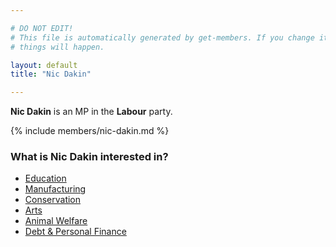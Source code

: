 ```yaml
---

# DO NOT EDIT!
# This file is automatically generated by get-members. If you change it, bad
# things will happen.

layout: default
title: "Nic Dakin"

---
```


**Nic Dakin** is an MP in the **Labour** party.

{% include members/nic-dakin.md %}

### What is Nic Dakin interested in?


* [Education](/interests/education.html)
* [Manufacturing](/interests/manufacturing.html)
* [Conservation](/interests/conservation.html)
* [Arts](/interests/arts.html)
* [Animal Welfare](/interests/animal-welfare.html)
* [Debt & Personal Finance](/interests/debt-personal-finance.html)

